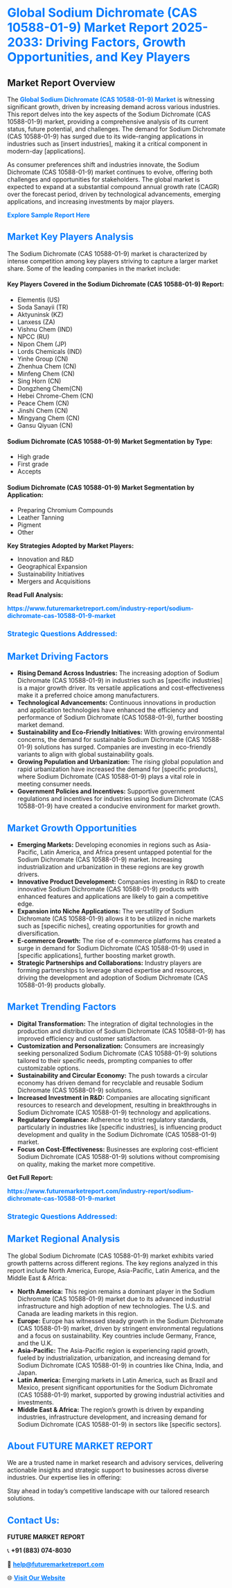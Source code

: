 <h1 style="color: #007BFF;">Global Sodium Dichromate (CAS 10588-01-9) Market Report 2025-2033: Driving Factors, Growth Opportunities, and Key Players</h1>

<section id="overview">
<h2>Market Report Overview</h2>
<p>The <a href="https://www.futuremarketreport.com/industry-report/sodium-dichromate-cas-10588-01-9-market" style="color: #007BFF; text-decoration: none;"><strong>Global Sodium Dichromate (CAS 10588-01-9) Market</strong></a> is witnessing significant growth, driven by increasing demand across various industries. This report delves into the key aspects of the Sodium Dichromate (CAS 10588-01-9) market, providing a comprehensive analysis of its current status, future potential, and challenges. The demand for Sodium Dichromate (CAS 10588-01-9) has surged due to its wide-ranging applications in industries such as [insert industries], making it a critical component in modern-day [applications].</p>
<p>As consumer preferences shift and industries innovate, the Sodium Dichromate (CAS 10588-01-9) market continues to evolve, offering both challenges and opportunities for stakeholders. The global market is expected to expand at a substantial compound annual growth rate (CAGR) over the forecast period, driven by technological advancements, emerging applications, and increasing investments by major players.</p>
</section>

<section id="overview">
<p><a href="https://www.futuremarketreport.com/request-sample/reportId=41414" style="color: #007BFF; text-decoration: none;"><strong>Explore Sample Report Here</strong></a></p>
</section>

<section id="key-players">
<h2 style="color: #007BFF;">Market Key Players Analysis</h2>
<p>The Sodium Dichromate (CAS 10588-01-9) market is characterized by intense competition among key players striving to capture a larger market share. Some of the leading companies in the market include:</p>
<h4>Key Players Covered in the Sodium Dichromate (CAS 10588-01-9) Report:</h4>
<ul><li>Elementis (US)</li><li>Soda Sanayii (TR)</li><li>Aktyuninsk (KZ)</li><li>Lanxess (ZA)</li><li>Vishnu Chem (IND)</li><li>NPCC (RU)</li><li>Nipon Chem (JP)</li><li>Lords Chemicals (IND)</li><li>Yinhe Group (CN)</li><li>Zhenhua Chem (CN)</li><li>Minfeng Chem (CN)</li><li>Sing Horn (CN)</li><li>Dongzheng Chem(CN)</li><li>Hebei Chrome-Chem (CN)</li><li>Peace Chem (CN)</li><li>Jinshi Chem (CN)</li><li>Mingyang Chem (CN)</li><li>Gansu Qiyuan (CN)</li></ul>
<h4>Sodium Dichromate (CAS 10588-01-9) Market Segmentation by Type:</h4>
<ul><li>High grade</li><li>First grade</li><li>Accepts</li></ul>

<h4>Sodium Dichromate (CAS 10588-01-9) Market Segmentation by Application:</h4>
<ul><li>Preparing Chromium Compounds</li><li>Leather Tanning</li><li>Pigment</li><li>Other</li></ul>
<p><strong>Key Strategies Adopted by Market Players:</strong></p>
<ul>
<li>Innovation and R&D</li>
<li>Geographical Expansion</li>
<li>Sustainability Initiatives</li>
<li>Mergers and Acquisitions</li>
</ul>
</section>

<section>
<p><strong>Read Full Analysis: </strong></p><a href="https://www.futuremarketreport.com/industry-report/sodium-dichromate-cas-10588-01-9-market" style="color: #007BFF; text-decoration: none;"><strong>https://www.futuremarketreport.com/industry-report/sodium-dichromate-cas-10588-01-9-market</strong></a>
<h3 style="color: #007BFF;">Strategic Questions Addressed:</h3>
</section>

<section id="driving-factors">
<h2 style="color: #007BFF;">Market Driving Factors</h2>
<ul>
<li><strong>Rising Demand Across Industries:</strong> The increasing adoption of Sodium Dichromate (CAS 10588-01-9) in industries such as [specific industries] is a major growth driver. Its versatile applications and cost-effectiveness make it a preferred choice among manufacturers.</li>
<li><strong>Technological Advancements:</strong> Continuous innovations in production and application technologies have enhanced the efficiency and performance of Sodium Dichromate (CAS 10588-01-9), further boosting market demand.</li>
<li><strong>Sustainability and Eco-Friendly Initiatives:</strong> With growing environmental concerns, the demand for sustainable Sodium Dichromate (CAS 10588-01-9) solutions has surged. Companies are investing in eco-friendly variants to align with global sustainability goals.</li>
<li><strong>Growing Population and Urbanization:</strong> The rising global population and rapid urbanization have increased the demand for [specific products], where Sodium Dichromate (CAS 10588-01-9) plays a vital role in meeting consumer needs.</li>
<li><strong>Government Policies and Incentives:</strong> Supportive government regulations and incentives for industries using Sodium Dichromate (CAS 10588-01-9) have created a conducive environment for market growth.</li>
</ul>
</section>

<section id="growth-opportunities">
<h2 style="color: #007BFF;">Market Growth Opportunities</h2>
<ul>
<li><strong>Emerging Markets:</strong> Developing economies in regions such as Asia-Pacific, Latin America, and Africa present untapped potential for the Sodium Dichromate (CAS 10588-01-9) market. Increasing industrialization and urbanization in these regions are key growth drivers.</li>
<li><strong>Innovative Product Development:</strong> Companies investing in R&D to create innovative Sodium Dichromate (CAS 10588-01-9) products with enhanced features and applications are likely to gain a competitive edge.</li>
<li><strong>Expansion into Niche Applications:</strong> The versatility of Sodium Dichromate (CAS 10588-01-9) allows it to be utilized in niche markets such as [specific niches], creating opportunities for growth and diversification.</li>
<li><strong>E-commerce Growth:</strong> The rise of e-commerce platforms has created a surge in demand for Sodium Dichromate (CAS 10588-01-9) used in [specific applications], further boosting market growth.</li>
<li><strong>Strategic Partnerships and Collaborations:</strong> Industry players are forming partnerships to leverage shared expertise and resources, driving the development and adoption of Sodium Dichromate (CAS 10588-01-9) products globally.</li>
</ul>
</section>

<section id="trending-factors">
<h2 style="color: #007BFF;">Market Trending Factors</h2>
<ul>
<li><strong>Digital Transformation:</strong> The integration of digital technologies in the production and distribution of Sodium Dichromate (CAS 10588-01-9) has improved efficiency and customer satisfaction.</li>
<li><strong>Customization and Personalization:</strong> Consumers are increasingly seeking personalized Sodium Dichromate (CAS 10588-01-9) solutions tailored to their specific needs, prompting companies to offer customizable options.</li>
<li><strong>Sustainability and Circular Economy:</strong> The push towards a circular economy has driven demand for recyclable and reusable Sodium Dichromate (CAS 10588-01-9) solutions.</li>
<li><strong>Increased Investment in R&D:</strong> Companies are allocating significant resources to research and development, resulting in breakthroughs in Sodium Dichromate (CAS 10588-01-9) technology and applications.</li>
<li><strong>Regulatory Compliance:</strong> Adherence to strict regulatory standards, particularly in industries like [specific industries], is influencing product development and quality in the Sodium Dichromate (CAS 10588-01-9) market.</li>
<li><strong>Focus on Cost-Effectiveness:</strong> Businesses are exploring cost-efficient Sodium Dichromate (CAS 10588-01-9) solutions without compromising on quality, making the market more competitive.</li>
</ul>
</section>

<section>
<p><strong>Get Full Report: </strong></p><a href="https://www.futuremarketreport.com/industry-report/sodium-dichromate-cas-10588-01-9-market" style="color: #007BFF; text-decoration: none;"><strong>https://www.futuremarketreport.com/industry-report/sodium-dichromate-cas-10588-01-9-market</strong></a>
<h3 style="color: #007BFF;">Strategic Questions Addressed:</h3>
</section>


<section id="regional-analysis">
<h2 style="color: #007BFF;">Market Regional Analysis</h2>
<p>The global Sodium Dichromate (CAS 10588-01-9) market exhibits varied growth patterns across different regions. The key regions analyzed in this report include North America, Europe, Asia-Pacific, Latin America, and the Middle East & Africa:</p>
<ul>
<li><strong>North America:</strong> This region remains a dominant player in the Sodium Dichromate (CAS 10588-01-9) market due to its advanced industrial infrastructure and high adoption of new technologies. The U.S. and Canada are leading markets in this region.</li>
<li><strong>Europe:</strong> Europe has witnessed steady growth in the Sodium Dichromate (CAS 10588-01-9) market, driven by stringent environmental regulations and a focus on sustainability. Key countries include Germany, France, and the U.K.</li>
<li><strong>Asia-Pacific:</strong> The Asia-Pacific region is experiencing rapid growth, fueled by industrialization, urbanization, and increasing demand for Sodium Dichromate (CAS 10588-01-9) in countries like China, India, and Japan.</li>
<li><strong>Latin America:</strong> Emerging markets in Latin America, such as Brazil and Mexico, present significant opportunities for the Sodium Dichromate (CAS 10588-01-9) market, supported by growing industrial activities and investments.</li>
<li><strong>Middle East & Africa:</strong> The region’s growth is driven by expanding industries, infrastructure development, and increasing demand for Sodium Dichromate (CAS 10588-01-9) in sectors like [specific sectors].</li>
</ul>
</section>

<footer>
<h2 style="color: #007BFF;">About FUTURE MARKET REPORT</h2>
<p>We are a trusted name in market research and advisory services, delivering actionable insights and strategic support to businesses across diverse industries. Our expertise lies in offering:</p>

<p>Stay ahead in today’s competitive landscape with our tailored research solutions.</p>

<h2 style="color: #007BFF;">Contact Us:</h2>
<p><strong>FUTURE MARKET REPORT</strong></p>
<p>📞 <strong>+91 (883) 074-8030</strong></p>
<p>📧 <strong><a href="mailto:help@futuremarketreport.com" style="color: #007BFF;">help@futuremarketreport.com</a></strong></p>
<p>🌐 <strong><a href="https://www.futuremarketreport.com/" style="color: #007BFF;">Visit Our Website</a></strong></p>
</footer>